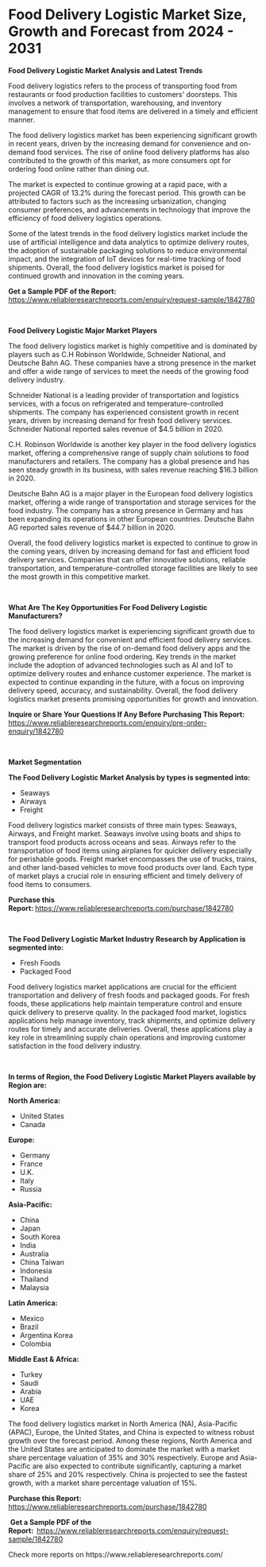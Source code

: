 <p><h1>Food Delivery Logistic Market Size, Growth and Forecast from 2024 - 2031</h1></p><p><strong>Food Delivery Logistic Market Analysis and Latest Trends</strong></p>
<p><p>Food delivery logistics refers to the process of transporting food from restaurants or food production facilities to customers' doorsteps. This involves a network of transportation, warehousing, and inventory management to ensure that food items are delivered in a timely and efficient manner.</p><p>The food delivery logistics market has been experiencing significant growth in recent years, driven by the increasing demand for convenience and on-demand food services. The rise of online food delivery platforms has also contributed to the growth of this market, as more consumers opt for ordering food online rather than dining out.</p><p>The market is expected to continue growing at a rapid pace, with a projected CAGR of 13.2% during the forecast period. This growth can be attributed to factors such as the increasing urbanization, changing consumer preferences, and advancements in technology that improve the efficiency of food delivery logistics operations.</p><p>Some of the latest trends in the food delivery logistics market include the use of artificial intelligence and data analytics to optimize delivery routes, the adoption of sustainable packaging solutions to reduce environmental impact, and the integration of IoT devices for real-time tracking of food shipments. Overall, the food delivery logistics market is poised for continued growth and innovation in the coming years.</p></p>
<p><strong>Get a Sample PDF of the Report:&nbsp;</strong> <a href="https://www.reliableresearchreports.com/enquiry/request-sample/1842780">https://www.reliableresearchreports.com/enquiry/request-sample/1842780</a></p>
<p>&nbsp;</p>
<p><strong>Food Delivery Logistic Major Market Players</strong></p>
<p><p>The food delivery logistics market is highly competitive and is dominated by players such as C.H Robinson Worldwide, Schneider National, and Deutsche Bahn AG. These companies have a strong presence in the market and offer a wide range of services to meet the needs of the growing food delivery industry.</p><p>Schneider National is a leading provider of transportation and logistics services, with a focus on refrigerated and temperature-controlled shipments. The company has experienced consistent growth in recent years, driven by increasing demand for fresh food delivery services. Schneider National reported sales revenue of $4.5 billion in 2020.</p><p>C.H. Robinson Worldwide is another key player in the food delivery logistics market, offering a comprehensive range of supply chain solutions to food manufacturers and retailers. The company has a global presence and has seen steady growth in its business, with sales revenue reaching $16.3 billion in 2020.</p><p>Deutsche Bahn AG is a major player in the European food delivery logistics market, offering a wide range of transportation and storage services for the food industry. The company has a strong presence in Germany and has been expanding its operations in other European countries. Deutsche Bahn AG reported sales revenue of $44.7 billion in 2020.</p><p>Overall, the food delivery logistics market is expected to continue to grow in the coming years, driven by increasing demand for fast and efficient food delivery services. Companies that can offer innovative solutions, reliable transportation, and temperature-controlled storage facilities are likely to see the most growth in this competitive market.</p></p>
<p>&nbsp;</p>
<p><strong>What Are The Key Opportunities For Food Delivery Logistic Manufacturers?</strong></p>
<p><p>The food delivery logistics market is experiencing significant growth due to the increasing demand for convenient and efficient food delivery services. The market is driven by the rise of on-demand food delivery apps and the growing preference for online food ordering. Key trends in the market include the adoption of advanced technologies such as AI and IoT to optimize delivery routes and enhance customer experience. The market is expected to continue expanding in the future, with a focus on improving delivery speed, accuracy, and sustainability. Overall, the food delivery logistics market presents promising opportunities for growth and innovation.</p></p>
<p><strong>Inquire or Share Your Questions If Any Before Purchasing This Report:</strong> <a href="https://www.reliableresearchreports.com/enquiry/pre-order-enquiry/1842780">https://www.reliableresearchreports.com/enquiry/pre-order-enquiry/1842780</a></p>
<p>&nbsp;</p>
<p><strong>Market Segmentation</strong></p>
<p><strong>The Food Delivery Logistic Market Analysis by types is segmented into:</strong></p>
<p><ul><li>Seaways</li><li>Airways</li><li>Freight</li></ul></p>
<p><p>Food delivery logistics market consists of three main types: Seaways, Airways, and Freight market. Seaways involve using boats and ships to transport food products across oceans and seas. Airways refer to the transportation of food items using airplanes for quicker delivery especially for perishable goods. Freight market encompasses the use of trucks, trains, and other land-based vehicles to move food products over land. Each type of market plays a crucial role in ensuring efficient and timely delivery of food items to consumers.</p></p>
<p><strong>Purchase this Report:&nbsp;</strong><a href="https://www.reliableresearchreports.com/purchase/1842780">https://www.reliableresearchreports.com/purchase/1842780</a></p>
<p>&nbsp;</p>
<p><strong>The Food Delivery Logistic Market Industry Research by Application is segmented into:</strong></p>
<p><ul><li>Fresh Foods</li><li>Packaged Food</li></ul></p>
<p><p>Food delivery logistics market applications are crucial for the efficient transportation and delivery of fresh foods and packaged goods. For fresh foods, these applications help maintain temperature control and ensure quick delivery to preserve quality. In the packaged food market, logistics applications help manage inventory, track shipments, and optimize delivery routes for timely and accurate deliveries. Overall, these applications play a key role in streamlining supply chain operations and improving customer satisfaction in the food delivery industry.</p></p>
<p>&nbsp;</p>
<p><strong>In terms of Region, the Food Delivery Logistic Market Players available by Region are:</strong></p>
<p>
    <p> <strong> North America: </strong>
        <ul>
            <li>United States</li>
            <li>Canada</li>
        </ul>
        </p> 
    <p> <strong> Europe: </strong>
        <ul>
            <li>Germany</li>
            <li>France</li>
            <li>U.K.</li>
            <li>Italy</li>
            <li>Russia</li>
        </ul>
        </p> 
    <p> <strong> Asia-Pacific: </strong>
        <ul>
            <li>China</li>
            <li>Japan</li>
            <li>South Korea</li>
            <li>India</li>
            <li>Australia</li>
            <li>China Taiwan</li>
            <li>Indonesia</li>
            <li>Thailand</li>
            <li>Malaysia</li>
        </ul>
        </p> 
    <p> <strong> Latin America: </strong>
        <ul>
            <li>Mexico</li>
            <li>Brazil</li>
            <li>Argentina Korea</li>
            <li>Colombia</li>
        </ul>
        </p> 
    <p> <strong> Middle East & Africa: </strong>
        <ul>
            <li>Turkey</li>
            <li>Saudi</li>
            <li>Arabia</li>
            <li>UAE</li>
            <li>Korea</li>
        </ul>
    </p>
    </p>
<p><p>The food delivery logistics market in North America (NA), Asia-Pacific (APAC), Europe, the United States, and China is expected to witness robust growth over the forecast period. Among these regions, North America and the United States are anticipated to dominate the market with a market share percentage valuation of 35% and 30% respectively. Europe and Asia-Pacific are also expected to contribute significantly, capturing a market share of 25% and 20% respectively. China is projected to see the fastest growth, with a market share percentage valuation of 15%.</p></p>
<p><strong>Purchase this Report: </strong><a href="https://www.reliableresearchreports.com/purchase/1842780">https://www.reliableresearchreports.com/purchase/1842780</a></p>
<p>&nbsp;<strong>Get a Sample PDF of the Report:&nbsp;&nbsp;</strong><a href="https://www.reliableresearchreports.com/enquiry/request-sample/1842780">https://www.reliableresearchreports.com/enquiry/request-sample/1842780</a></p>
<p><strong></strong></p>
<p>Check more reports on https://www.reliableresearchreports.com/</p>